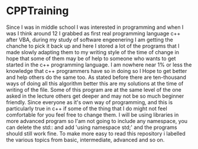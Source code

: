 # CPPTraining
Since I was in middle school I was interested in programming and when I was I think around 12 I grabbed as first real programming language c++ after VBA, during my study of software engeenering I am getting the chanche to pick it back up and here I stored a lot of the programs that I made slowly adapting them to my writing style of the time of change in hope that some of them may be of help to someone who wants to get started in the c++ programming language. I am nowhere near 1% or less the knowledge that c++ programmers have so in doing so I Hope to get better and help others do the same too. As stated before there are ten-thousand ways of doing all this algorithm better this are my solutions at the time of writing of the file. Some of this program are at the same level of the one asked in the lecture others get deeper and may not be so much beginner friendly. Since everyone as it's own way of programming, and this is particularly true in c++ if some of the thing that I do might not feel comfortable for you feel free to change them. I will be using libraries in more advanced program so I'am not going to include any namespace, you can delete the std:: and add 'using namespace std;' and the programs should still work fine. To make more easy to read this repository i labelled the various topics from basic, intermediate, advanced and so on.

